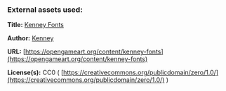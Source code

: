 ### External assets used:

**Title:** [Kenney Fonts](https://opengameart.org/content/kenney-fonts)

**Author:** [Kenney](https://kenney.nl)

**URL:** [https://opengameart.org/content/kenney-fonts](https://opengameart.org/content/kenney-fonts)

**License(s):** CC0 ( [https://creativecommons.org/publicdomain/zero/1.0/](https://creativecommons.org/publicdomain/zero/1.0/) )
